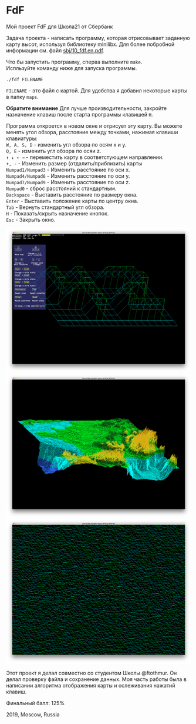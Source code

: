 # FdF
Мой проект FdF для Школа21 от Сбербанк

Задача проекта - написать программу, которая отрисовывает заданную карту высот, используя библиотеку minilibx. Для более побробной информации см. файл [sbj/10_fdf.en.pdf](sbj/10_fdf.en.pdf).

Что бы запустить программу, сперва выполните `make`.    
Испльзуйте команду ниже для запуска программы.    
```
./fdf FILENAME
```
`FILENAME` - это файл с картой. Для удобства я добавил некоторые карты в папку `maps`.

__Обратите внимание__ Для лучше производительности, закройте назначение клавиш после старта программы клавишей `H`.

Программа откроется в новом окне и отрисует эту карту. Вы можете менять угол обзора, расстояние между точками, нажимая клавиши клавиатуры:    
`W, A, S, D` - изменить угл обзора по осям x и y.    
`Q, E` - изменить угл обзора по осяи z.    
`↑ ↓ ← →` - переместить карту в соответстующем направлении.    
`+, -` - Изменить размер (отдалить/приблизить) карты    
`Numpad1/Numpad3` - Изменить расстояние по оси x.    
`Numpad4/Numpad6` - Изменить расстояние по оси y.    
`Numpad7/Numpad9` - Изменить расстояние по оси z.     
`Numpad0` - сброс расстояний к стандартным.    
`Backspace` - Выставить расстояние по размеру окна.    
`Enter` - Выставить положение карты по центру окна.    
`Tab` - Вернуть стандартный угл обзора.    
`H` - Показать/скрыть назначение кнопок.    
`Esc` - Закрыть окно.

![img1](images/42-fdf.png)
![img2](images/france-fdf.png)
![img3](images/some_map-fdf.png)

Этот проект я делал совместно со студентом Школы @ftothmur. Он делал проверку файла и сохранение данных. Моя часть работы была в написании алгоритма отображения карты и ослеживания нажатий клавиш.

Финальный балл: 125%

2019, Moscow, Russia

